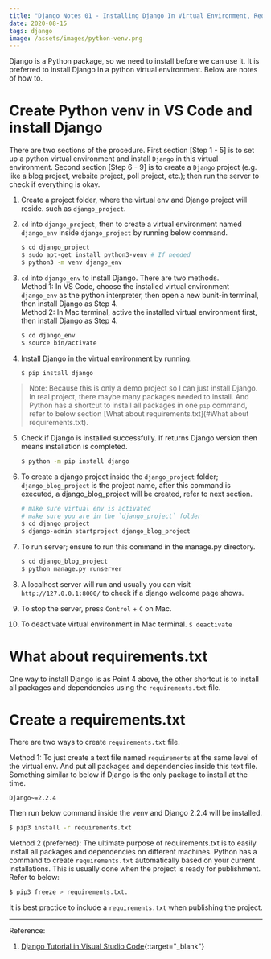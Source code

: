 ```yaml
---
title: "Django Notes 01 - Installing Django In Virtual Environment, Requirements.txt"
date: 2020-08-15
tags: django
image: /assets/images/python-venv.png
---
```


<!--excerpt.start-->Django is a Python package, so we need to install before we can use it. It is preferred to install Django in a python virtual environment. <!--excerpt.end-->Below are notes of how to. 
 
# Create Python venv in VS Code and install Django
There are two sections of the procedure. First section [Step 1 - 5] is to set up a python virtual environment and install `Django` in this virtual environment. Second section [Step 6 - 9] is to create a `Django` project (e.g. like a blog project, website project, poll project, etc.); then run the server to check if everything is okay.

1.  Create a project folder, where the virtual env and Django project will reside. such as `django_project`.
2.  `cd` into `django_project`, then to create a virtual environment named `django_env` inside `django_project` by running below command.

    ```sh
    $ cd django_project
    $ sudo apt-get install python3-venv # If needed
    $ python3 -m venv django_env
    ```

3.  `cd` into `django_env` to install Django. There are two methods.  
    Method 1: In VS Code, choose the installed virtual environment `django_env` as the python interpreter, then open a new bunit-in terminal, then install Django as Step 4.  
    Method 2: In Mac terminal, active the installed virtual environment first, then install Django as Step 4.

    ```sh
    $ cd django_env
    $ source bin/activate
    ```

4.  Install Django in the virtual environment by running.

    ```sh
    $ pip install django
    ```
> Note: Because this is only a demo project so I can just install Django. In real project, there maybe many packages needed to install. And Python has a shortcut to install all packages in one `pip` command, refer to below section [What about requirements.txt](#What about requirements.txt). 
5.  Check if Django is installed successfully. If returns Django version then means installation is completed.

    ```sh
    $ python -m pip install django
    ```

6.  To create a django project inside the `django_project` folder; `django_blog_project` is the project name, after this command is executed, a django_blog_project will be created, refer to next section. 

    ```sh
    # make sure virtual env is activated
    # make sure you are in the `django_project` folder
    $ cd django_project
    $ django-admin startproject django_blog_project
    ```

7.  To run server; ensure to run this command in the manage.py directory.

    ```sh
    $ cd django_blog_project
    $ python manage.py runserver
    ```

8.	A localhost server will run and usually you can visit `http://127.0.0.1:8000/` to check if a django welcome page shows.  

9.	To stop the server, press `Control` + `C` on Mac.

10. To deactivate virtual environment in Mac terminal.
    `$ deactivate`  

# What about requirements.txt 
One way to install Django is as Point 4 above, the other shortcut is to install all packages and dependencies using the `requirements.txt` file. 

# Create a requirements.txt  
There are two ways to create `requirements.txt` file. 

Method 1: To just create a text file named `requirements` at the same level of the virtual env. And put all packages and dependencies inside this text file. Something similar to below if Django is the only package to install at the time. 
```text
Django~=2.2.4
```  
Then run below command inside the venv and Django 2.2.4 will be installed. 
```sh
$ pip3 install -r requirements.txt
``` 
Method 2 (preferred): The ultimate purpose of requirements.txt is to easily install all packages and dependencies on different machines. Python has a command to create `requirements.txt` automatically based on your current installations. This is usually done when the project is ready for publishment. Refer to below:
```sh
$ pip3 freeze > requirements.txt.
```    
It is best practice to include a `requirements.txt` when publishing the project. 

 
***
Reference: 
1. [Django Tutorial in Visual Studio Code](https://code.visualstudio.com/docs/python/tutorial-django){:target="\_blank"}
